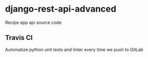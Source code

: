 # django-rest-api-advanced

Recipe app api source code

## Travis CI

Automatize python unit tests and linter every time we push to GitLab